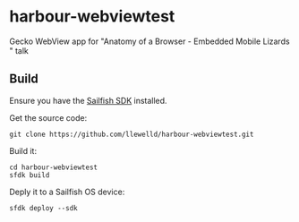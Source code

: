 # harbour-webviewtest

Gecko WebView app for "Anatomy of a Browser - Embedded Mobile Lizards " talk

## Build

Ensure you have the [Sailfish SDK](https://docs.sailfishos.org/Tools/Sailfish_SDK/) installed.

Get the source code:
```
git clone https://github.com/llewelld/harbour-webviewtest.git
```

Build it:
```
cd harbour-webviewtest
sfdk build
```

Deply it to a Sailfish OS device:
```
sfdk deploy --sdk
```
